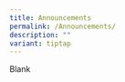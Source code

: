 ```yaml
---
title: Announcements
permalink: /Announcements/
description: ""
variant: tiptap
---
```

<p>Blank</p>
<p></p>